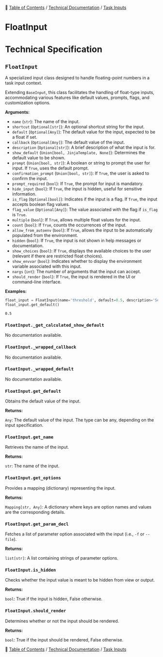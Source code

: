 🔖 [Table of Contents](../../README.md) / [Technical Documentation](../README.md) / [Task Inputs](README.md)

# FloatInput

# Technical Specification

<!--start-doc-->
## `FloatInput`

A specialized input class designed to handle floating-point numbers in a task input context.

Extending `BaseInput`, this class facilitates the handling of float-type inputs, accommodating
various features like default values, prompts, flags, and customization options.

__Arguments:__

- `name` (`str`): The name of the input.
- `shortcut` (`Optional[str]`): An optional shortcut string for the input.
- `default` (`Optional[Any]`): The default value for the input, expected to be a float if set.
- `callback` (`Optional[Any]`): The default value of the input.
- `description` (`Optional[str]`): A brief description of what the input is for.
- `show_default` (`Union[bool, JinjaTemplate, None]`): Determines the default value to be shown.
- `prompt` (`Union[bool, str]`): A boolean or string to prompt the user for input. If `True`, uses the default prompt.
- `confirmation_prompt` (`Union[bool, str]`): If `True`, the user is asked to confirm the input.
- `prompt_required` (`bool`): If `True`, the prompt for input is mandatory.
- `hide_input` (`bool`): If `True`, the input is hidden, useful for sensitive information.
- `is_flag` (`Optional[bool]`): Indicates if the input is a flag. If `True`, the input accepts boolean flag values.
- `flag_value` (`Optional[Any]`): The value associated with the flag if `is_flag` is `True`.
- `multiple` (`bool`): If `True`, allows multiple float values for the input.
- `count` (`bool`): If `True`, counts the occurrences of the input.
- `allow_from_autoenv` (`bool`): If `True`, allows the input to be automatically populated from the environment.
- `hidden` (`bool`): If `True`, the input is not shown in help messages or documentation.
- `show_choices` (`bool`): If `True`, displays the available choices to the user (relevant if there are restricted float choices).
- `show_envvar` (`bool`): Indicates whether to display the environment variable associated with this input.
- `nargs` (`int`): The number of arguments that the input can accept.
- `should_render` (`bool`): If `True`, the input is rendered in the UI or command-line interface.

__Examples:__

```python
float_input = FloatInput(name='threshold', default=0.5, description='Set the threshold value')
float_input.get_default()
```

```
0.5
```


### `FloatInput._get_calculated_show_default`

No documentation available.


### `FloatInput._wrapped_callback`

No documentation available.


### `FloatInput._wrapped_default`

No documentation available.


### `FloatInput.get_default`

Obtains the default value of the input.

__Returns:__

`Any`: The default value of the input. The type can be any, depending on the input specification.

### `FloatInput.get_name`

Retrieves the name of the input.

__Returns:__

`str`: The name of the input.

### `FloatInput.get_options`

Provides a mapping (dictionary) representing the input.

__Returns:__

`Mapping[str, Any]`: A dictionary where keys are option names and values are the corresponding details.

### `FloatInput.get_param_decl`

Fetches a list of parameter option associated with the input (i.e., `-f` or `--file`).

__Returns:__

`list[str]`: A list containing strings of parameter options.

### `FloatInput.is_hidden`

Checks whether the input value is meant to be hidden from view or output.

__Returns:__

`bool`: True if the input is hidden, False otherwise.

### `FloatInput.should_render`

Determines whether or not the input should be rendered.

__Returns:__

`bool`: True if the input should be rendered, False otherwise.

<!--end-doc-->

🔖 [Table of Contents](../../README.md) / [Technical Documentation](../README.md) / [Task Inputs](README.md)
